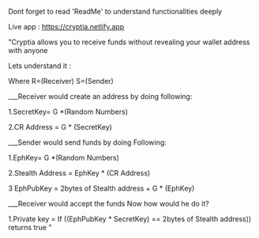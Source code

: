 Dont forget to read 'ReadMe' to understand functionalities deeply 

Live app : https://cryptia.netlify.app



"Cryptia allows you to receive funds without revealing your wallet address with anyone


Lets understand it :

Where R=(Receiver) S=(Sender)


___Receiver would create an address by doing following:


1.SecretKey= G *(Random Numbers)

2.CR Address = G * (SecretKey)

___Sender would send funds by doing Following:


1.EphKey= G *(Random Numbers)

2.Stealth Address = EphKey * (CR Address)

3 EphPubKey = 2bytes of Stealth address + G * (EphKey)


___Receiver would accept the funds Now how would he do it?


1.Private key = If ((EphPubKey * SecretKey) == 2bytes of Stealth address)) returns true  "




